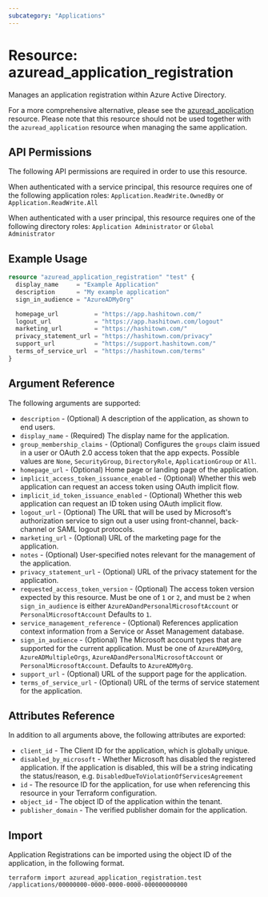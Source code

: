 ```yaml
---
subcategory: "Applications"
---
```


# Resource: azuread_application_registration

Manages an application registration within Azure Active Directory.

For a more comprehensive alternative, please see the [azuread_application](application.html) resource. Please note that this resource should not be used together with the `azuread_application` resource when managing the same application.

## API Permissions

The following API permissions are required in order to use this resource.

When authenticated with a service principal, this resource requires one of the following application roles: `Application.ReadWrite.OwnedBy` or `Application.ReadWrite.All`

When authenticated with a user principal, this resource requires one of the following directory roles: `Application Administrator` or `Global Administrator`

## Example Usage

```terraform
resource "azuread_application_registration" "test" {
  display_name     = "Example Application"
  description      = "My example application"
  sign_in_audience = "AzureADMyOrg"

  homepage_url          = "https://app.hashitown.com/"
  logout_url            = "https://app.hashitown.com/logout"
  marketing_url         = "https://hashitown.com/"
  privacy_statement_url = "https://hashitown.com/privacy"
  support_url           = "https://support.hashitown.com/"
  terms_of_service_url  = "https://hashitown.com/terms"
}
```

## Argument Reference

The following arguments are supported:

* `description` - (Optional) A description of the application, as shown to end users.
* `display_name` - (Required) The display name for the application.
* `group_membership_claims` - (Optional) Configures the `groups` claim issued in a user or OAuth 2.0 access token that the app expects. Possible values are `None`, `SecurityGroup`, `DirectoryRole`, `ApplicationGroup` or `All`.
* `homepage_url` - (Optional) Home page or landing page of the application.
* `implicit_access_token_issuance_enabled` - (Optional) Whether this web application can request an access token using OAuth implicit flow.
* `implicit_id_token_issuance_enabled` - (Optional) Whether this web application can request an ID token using OAuth implicit flow.
* `logout_url` - (Optional) The URL that will be used by Microsoft's authorization service to sign out a user using front-channel, back-channel or SAML logout protocols.
* `marketing_url` - (Optional) URL of the marketing page for the application.
* `notes` - (Optional) User-specified notes relevant for the management of the application.
* `privacy_statement_url` - (Optional) URL of the privacy statement for the application.
* `requested_access_token_version` - (Optional) The access token version expected by this resource. Must be one of `1` or `2`, and must be `2` when `sign_in_audience` is either `AzureADandPersonalMicrosoftAccount` or `PersonalMicrosoftAccount` Defaults to `1`.
* `service_management_reference` - (Optional) References application context information from a Service or Asset Management database.
* `sign_in_audience` - (Optional) The Microsoft account types that are supported for the current application. Must be one of `AzureADMyOrg`, `AzureADMultipleOrgs`, `AzureADandPersonalMicrosoftAccount` or `PersonalMicrosoftAccount`. Defaults to `AzureADMyOrg`.
* `support_url` - (Optional) URL of the support page for the application.
* `terms_of_service_url` - (Optional) URL of the terms of service statement for the application.

## Attributes Reference

In addition to all arguments above, the following attributes are exported:

* `client_id` - The Client ID for the application, which is globally unique.
* `disabled_by_microsoft` - Whether Microsoft has disabled the registered application. If the application is disabled, this will be a string indicating the status/reason, e.g. `DisabledDueToViolationOfServicesAgreement`
* `id` - The resource ID for the application, for use when referencing this resource in your Terraform configuration.
* `object_id` - The object ID of the application within the tenant.
* `publisher_domain` - The verified publisher domain for the application.

## Import

Application Registrations can be imported using the object ID of the application, in the following format.

```shell
terraform import azuread_application_registration.test /applications/00000000-0000-0000-0000-000000000000
```
